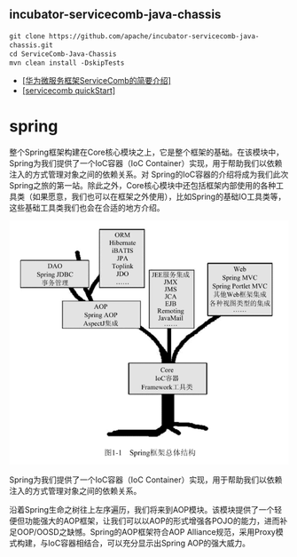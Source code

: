 

## incubator-servicecomb-java-chassis
```shell
git clone https://github.com/apache/incubator-servicecomb-java-chassis.git
cd ServiceComb-Java-Chassis
mvn clean install -DskipTests
```

- [[华为微服务框架ServiceComb的简要介绍]](https://www.jianshu.com/p/ba432eae0a8f)
- [[servicecomb quickStart]](http://servicecomb.incubator.apache.org/docs/quick-start/)




# spring

整个Spring框架构建在Core核心模块之上，它是整个框架的基础。在该模块中，Spring为我们提供了一个IoC容器（IoC Container）实现，用于帮助我们以依赖注入的方式管理对象之间的依赖关系。对
Spring的IoC容器的介绍将成为我们此次Spring之旅的第一站。除此之外，Core核心模块中还包括框架内部使用的各种工具类（如果愿意，我们也可以在框架之外使用），比如Spring的基础IO工具类等，
这些基础工具类我们也会在合适的地方介绍。

![1-1spring框架](image/1-1spring框架.PNG)

Spring为我们提供了一个IoC容器（IoC Container）实现，用于帮助我们以依赖注入的方式管理对象之间的依赖关系。

沿着Spring生命之树往上左序遍历，我们将来到AOP模块。该模块提供了一个轻便但功能强大的AOP框架，让我们可以以AOP的形式增强各POJO的能力，进而补足OOP/OOSD之缺憾。Spring的AOP框架符合AOP Alliance规范，采用Proxy模式构建，与IoC容器相结合，可以充分显示出Spring AOP的强大威力。

